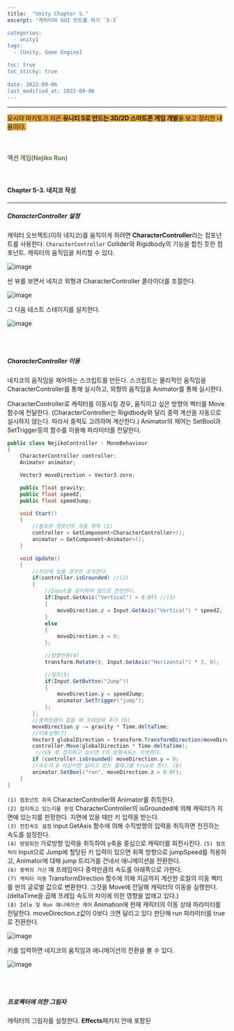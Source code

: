 ```yaml
---
title:  "Unity Chapter 5."
excerpt: "캐릭터와 GUI 컨트롤 하기 `5-3`

categories:
  - unity1
tags:
  - [Unity, Game Engine]

toc: true
toc_sticky: true
 
date: 2022-09-06
last_modified_at: 2022-09-06
---
```

--- 
<span style="background-color:#E2A63B">요시야 마키토가 지은 **유니티 5로 만드는 3D/2D 스마트폰 게임 개발**을 보고 정리한 내용이다.</span>  
<br>
<br>
<br> 
**<span style="color:#5E784F">액션 게임(Nejiko Run)</span>**  
<br>
<br>

#### Chapter 5-3. 네지코 작성
---

##### CharacterController 설정

캐릭터 오브젝트(이하 네지코)를 움직이게 하려면 **CharacterController**라는 컴포넌트를 사용한다. 
`CharacterController` Collider와 Rigidbody의 기능을 합친 듯한 컴포넌트. 캐릭터의 움직임을 처리할 수 있다.  

![image](https://user-images.githubusercontent.com/106606698/188611930-88ff215f-4bca-4107-bd68-c25e9efcf733.png)
 
씬 뷰를 보면서 네지코 외형과 CharacterController 콜라이더를 조절한다.  
 
![image](https://user-images.githubusercontent.com/106606698/188612791-dfb77f4b-ee0e-4857-a3db-45c1d1f8ef1a.png)
 
그 다음 테스트 스테이지를 설치한다.  

![image](https://user-images.githubusercontent.com/106606698/188613243-5d5976af-bab4-43da-84c5-49a62485c8a3.png)

<br>
<br>

##### CharacterController 이용   

네지코의 움직임을 제어하는 스크립트를 만든다. 스크립트는 물리적인 움직임을 CharacterController를 통해 실시하고, 외형의 움직임을 Animator를 통해 실시한다.  
 
CharacterController로 캐릭터를 이동시킬 경우, 움직이고 싶은 방향의 벡터를 Move 함수에 전달한다. (CharacterController는 Rigidbody와 달리 중력 계산을 자동으로 실시하지 않는다. 따라서 중력도 고려하며 계산한다.) Animator의 제어는 SetBool과 SetTrigger등의 함수를 이용해 파라미터를 전달한다.  

```c#
public class NejikoController : MonoBehaviour
{
    CharacterController controller;
    Animator animator;

    Vector3 moveDirection = Vector3.zero;

    public float gravity;
    public float speedZ;
    public float speedJump;

    void Start()
    {
        //필요한 컴포넌트 자동 취득 (1)
        controller = GetComponent<CharacterController>();
        animator = GetComponent<Animator>();        
    }

    void Update()
    {
        //지상에 있을 경우만 조작한다.
        if(controller.isGrounded) //(2)
        {
            //Input을 감지하여 앞으로 전진한다.
            if(Input.GetAxis("Vertical") > 0.0f) //(3)
            {
                moveDirection.z = Input.GetAxis("Vertical") * speedZ;
            }
            else
            {
                moveDirection.z = 0;
            };

            //방향전환(4)
            transform.Rotate(0, Input.GetAxis("Horizontal") * 3, 0);

            //점프(5)
            if(Input.GetButton("Jump"))
            {
                moveDirection.y = speedJump;
                animator.SetTrigger("jump");
            };
        };
        //중력만큼의 힘을 매 프레임에 추가 (6)
        moveDirection.y -= gravity * Time.deltaTime;
        //이동실행(7)
        Vector3 globalDirection = transform.TransformDirection(moveDirection);
        controller.Move(globalDirection * Time.deltaTime);
         //이동 후 접지하고 있으면 Y의 방향속도는 리셋한다.
        if (controller.isGrounded) moveDirection.y = 0;
        //속도가 0 이상이면 달리고 있는 플래그를 true로 한다. (8)
        animator.SetBool("run", moveDirection.z > 0.0f);
    }
}
```  

`(1) 컴포넌트 취득` CharacterController와 Animator를 취득한다.  
`(2) 접지하고 있는지를 판정` CharacterController의 isGrounded에 의해 캐릭터가 지면에 있는지를 판정한다. 지면에 있을 때만 키 입력을 받는다.  
`(3) 전진속도 설정` Input.GetAxis 함수에 의해 수직방향의 입력을 취득하면 전진하는 속도를 설정한다.  
`(4) 방향회전` 가로방향 입력을 취득하여 y축을 중심으로 캐릭터를 회전시킨다.
`(5) 점프처리` Input으로 Jump에 할당된 키 입력이 있으면 위쪽 방향으로 jumpSpeed를 적용하고, Animator에 대해 jump 트리거를 건네서 애니메이션을 전환한다.  
`(6) 중력의 가산` 매 프레임마다 중력만큼의 속도를 아래쪽으로 가한다.  
`(7) 캐릭터 이동` TransformDirection 함수에 의해 지금까지 계산한 로컬의 이동 벡터를 씬의 글로벌 값으로 변환한다. 그것을 Move에 전달해 캐릭터의 이동을 실행한다.(deltaTime을 곱해 프레임 속도의 차이에 의한 영향을 없애고 있다.)  
`(8) Idle 및 Run 애니메이션 제어` Animation에 현재 캐릭터의 이동 상태 파라미터를 전달한다. moveDirection.z값이 0보다 크면 달리고 있다 판단해 run 파라미터를 true로 전환한다.  

![image](https://user-images.githubusercontent.com/106606698/188620310-300fa40f-3fe5-4b02-8d45-cd812d907eb2.png)

키를 입력하면 네지코의 움직임과 애니메이션의 전환을 볼 수 있다.

![image](https://user-images.githubusercontent.com/106606698/188621644-9bd78d59-6c64-40ef-9bee-381090a1c34c.png)

<br>
<br>

##### 프로젝터에 의한 그림자    

캐릭터의 그림자를 설정한다. **Effects**패키지 안에  포함된 